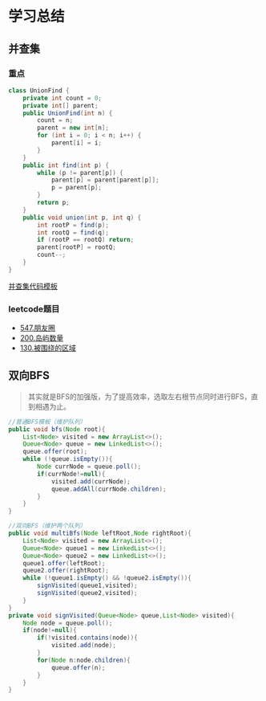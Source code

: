 # 学习总结
## 并查集
### 重点
```java
class UnionFind { 
	private int count = 0; 
	private int[] parent; 
	public UnionFind(int n) { 
		count = n; 
		parent = new int[n]; 
		for (int i = 0; i < n; i++) { 
			parent[i] = i;
		}
	} 
	public int find(int p) { 
		while (p != parent[p]) { 
			parent[p] = parent[parent[p]]; 
			p = parent[p]; 
		}
		return p; 
	}
	public void union(int p, int q) { 
		int rootP = find(p); 
		int rootQ = find(q); 
		if (rootP == rootQ) return; 
		parent[rootP] = rootQ; 
		count--;
	}
}
```
[并查集代码模板](https://shimo.im/docs/ydPCH33xDhK9YwWR/read)
### leetcode题目
* [547.朋友圈](https://leetcode-cn.com/problems/friend-circles/)
* [200.岛屿数量](https://leetcode-cn.com/problems/number-of-islands/)
* [130.被围绕的区域](https://leetcode-cn.com/problems/surrounded-regions/)
## 双向BFS
> 其实就是BFS的加强版，为了提高效率，选取左右根节点同时进行BFS，直到相遇为止。
```java
//普通BFS模板（维护队列）
public void bfs(Node root){
    List<Node> visited = new ArrayList<>();
    Queue<Node> queue = new LinkedList<>();
    queue.offer(root);
    while (!queue.isEmpty()){
        Node currNode = queue.poll();
        if(currNode!=null){
            visited.add(currNode);
            queue.addAll(currNode.children);
        }
    }
}

//双向BFS（维护两个队列）
public void multiBfs(Node leftRoot,Node rightRoot){
    List<Node> visited = new ArrayList<>();
    Queue<Node> queue1 = new LinkedList<>();
    Queue<Node> queue2 = new LinkedList<>();
    queue1.offer(leftRoot);
    queue2.offer(rightRoot);
    while (!queue1.isEmpty() && !queue2.isEmpty()){
        signVisited(queue1,visited);
        signVisited(queue2,visited);
    }
}
private void signVisited(Queue<Node> queue,List<Node> visited){
    Node node = queue.poll();
    if(node!=null){
        if(!visited.contains(node)){
            visited.add(node);
        }
        for(Node n:node.children){
            queue.offer(n);
        }
    }
}
```
